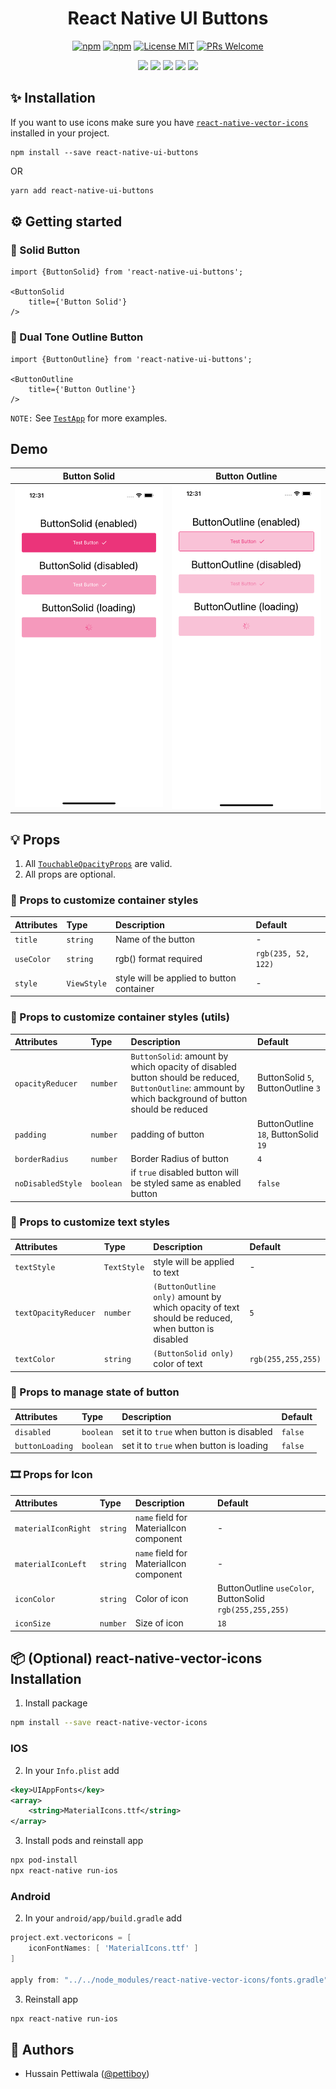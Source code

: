 <div align="center">

# React Native UI Buttons

[![npm](https://img.shields.io/npm/v/react-native-ui-buttons.svg)](https://npmjs.com/package/react-native-ui-buttons) [![npm](https://img.shields.io/npm/dm/react-native-ui-buttons.svg)](https://npmjs.com/package/react-native-ui-buttons)
[![License MIT](https://img.shields.io/badge/license-MIT-orange.svg?style=flat)](https://raw.githubusercontent.com/pettiboy/react-native-ui-buttons/main/LICENSE)
[![PRs Welcome](https://img.shields.io/badge/PRs-Welcome-brightgreen.svg)](https://github.com/pettiboy/react-native-ui-buttons/pulls)

![](https://img.shields.io/badge/React_Native-20232A?style=for-the-badge&logo=react&logoColor=61DAFB)
![](https://img.shields.io/badge/TypeScript-007ACC?style=for-the-badge&logo=typescript&logoColor=white)
![](https://img.shields.io/badge/npm-CB3837?style=for-the-badge&logo=npm&logoColor=white)
![](https://img.shields.io/badge/Android-3DDC84?style=for-the-badge&logo=android&logoColor=white)
![](https://img.shields.io/badge/iOS-000000?style=for-the-badge&logo=ios&logoColor=white)

</div>

## ✨ Installation

If you want to use icons make sure you have [`react-native-vector-icons`](https://github.com/oblador/react-native-vector-icons) installed in your project.

```
npm install --save react-native-ui-buttons
```

OR

```bash
yarn add react-native-ui-buttons
```

## ⚙️ Getting started

### 🚀 Solid Button

```tsx
import {ButtonSolid} from 'react-native-ui-buttons';

<ButtonSolid
    title={'Button Solid'}
/>
```

### 🚀 Dual Tone Outline Button

```tsx
import {ButtonOutline} from 'react-native-ui-buttons';

<ButtonOutline
    title={'Button Outline'}
/>
```

`NOTE:` See [`TestApp`](https://github.com/pettiboy/react-native-ui-buttons/blob/main/TestApp/App.tsx) for more examples.

## Demo

|                                                    Button Solid                                                    |                                                    Button Outline                                                    |
| :----------------------------------------------------------------------------------------------------------------: | :------------------------------------------------------------------------------------------------------------------: |
| ![alt text](https://github.com/pettiboy/react-native-ui-buttons/blob/main/TestApp/assets/ButtonSolid.png?raw=true) | ![alt text](https://github.com/pettiboy/react-native-ui-buttons/blob/main/TestApp/assets/ButtonOutline.png?raw=true) |

## 💡 Props

1. All [`TouchableOpacityProps`](https://reactnative.dev/docs/touchableopacity#props) are valid.
2. All props are optional.

### 🎨 Props to customize container styles

| Attributes | Type        | Description                               | Default             |
| :--------- | :---------- | :---------------------------------------- | :------------------ |
| `title`    | `string`    | Name of the button                        | -                   |
| `useColor` | `string`    | rgb() format required                     | `rgb(235, 52, 122)` |
| `style`    | `ViewStyle` | style will be applied to button container | -                   |

### 🎨 Props to customize container styles (utils)

| Attributes        | Type      | Description                                                                                                                                           | Default                              |
| :---------------- | :-------- | :---------------------------------------------------------------------------------------------------------------------------------------------------- | :----------------------------------- |
| `opacityReducer`  | `number`  | `ButtonSolid`: amount by which opacity of disabled button should be reduced, `ButtonOutline`: ammount by which background of button should be reduced | ButtonSolid `5`, ButtonOutline `3`   |
| `padding`         | `number`  | padding of button                                                                                                                                     | ButtonOutline `18`, ButtonSolid `19` |
| `borderRadius`    | `number`  | Border Radius of button                                                                                                                               | `4`                                  |
| `noDisabledStyle` | `boolean` | if `true` disabled button will be styled same as enabled button                                                                                       | `false`                              |

### 💬 Props to customize text styles

| Attributes           | Type        | Description                                                                                       | Default            |
| :------------------- | :---------- | :------------------------------------------------------------------------------------------------ | :----------------- |
| `textStyle`          | `TextStyle` | style will be applied to text                                                                     | -                  |
| `textOpacityReducer` | `number`    | `(ButtonOutline only)` amount by which opacity of text should be reduced, when button is disabled | `5`                |
| `textColor`          | `string`    | `(ButtonSolid only)` color of text                                                                | `rgb(255,255,255)` |

### 🔧 Props to manage state of button

| Attributes      | Type      | Description                              | Default |
| :-------------- | :-------- | :--------------------------------------- | :------ |
| `disabled`      | `boolean` | set it to `true` when button is disabled | `false` |
| `buttonLoading` | `boolean` | set it to `true` when button is loading  | `false` |

### 🎞 Props for Icon

| Attributes          | Type     | Description                             | Default                                                  |
| :------------------ | :------- | :-------------------------------------- | :------------------------------------------------------- |
| `materialIconRight` | `string` | `name` field for MaterialIcon component | -                                                        |
| `materialIconLeft`  | `string` | `name` field for MaterialIcon component | -                                                        |
| `iconColor`         | `string` | Color of icon                           | ButtonOutline `useColor`, ButtonSolid `rgb(255,255,255)` |
| `iconSize`          | `number` | Size of icon                            | `18`                                                     |

## 📦 (Optional) react-native-vector-icons Installation

1. Install package

```bash
npm install --save react-native-vector-icons
```

### IOS

2. In your `Info.plist` add

```xml
<key>UIAppFonts</key>
<array>
    <string>MaterialIcons.ttf</string>
</array>
```

3. Install pods and reinstall app

```bash
npx pod-install
npx react-native run-ios
```

### Android

2. In your `android/app/build.gradle` add

```gradle
project.ext.vectoricons = [
    iconFontNames: [ 'MaterialIcons.ttf' ]
]

apply from: "../../node_modules/react-native-vector-icons/fonts.gradle"
```

3. Reinstall app

```bash
npx react-native run-ios
```

## 📝 Authors

- Hussain Pettiwala ([@pettiboy](https://github.com/pettiboy))
